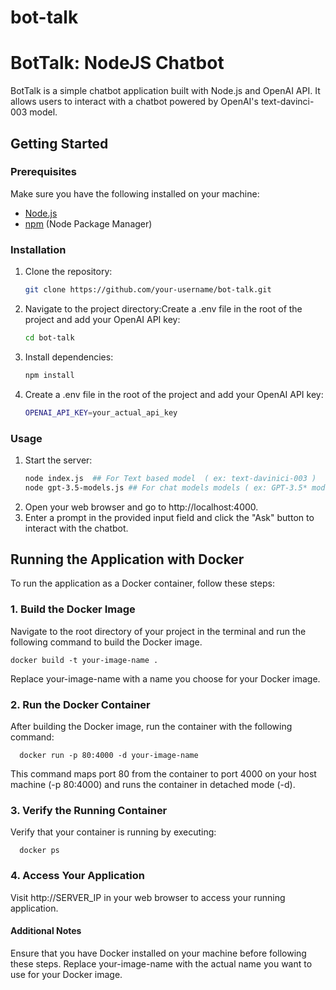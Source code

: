 # bot-talk

# BotTalk: NodeJS Chatbot

BotTalk is a simple chatbot application built with Node.js and OpenAI API. It allows users to interact with a chatbot powered by OpenAI's text-davinci-003 model.

## Getting Started

### Prerequisites

Make sure you have the following installed on your machine:

- [Node.js](https://nodejs.org/)
- [npm](https://www.npmjs.com/) (Node Package Manager)

### Installation

1. Clone the repository:

   ```bash
   git clone https://github.com/your-username/bot-talk.git

2. Navigate to the project directory:Create a .env file in the root of the project and add your OpenAI API key:
   ```bash
   cd bot-talk
3. Install dependencies:
   ```bash
   npm install
4. Create a .env file in the root of the project and add your OpenAI API key:
   ```bash
   OPENAI_API_KEY=your_actual_api_key

### Usage   
1. Start the server:
   ```bash
   node index.js  ## For Text based model  ( ex: text-davinici-003 )
   node gpt-3.5-models.js ## For chat models models ( ex: GPT-3.5* models )
2. Open your web browser and go to http://localhost:4000.
3. Enter a prompt in the provided input field and click the "Ask" button to interact with the chatbot.
   

## Running the Application with Docker

To run the application as a Docker container, follow these steps:

### 1. Build the Docker Image

Navigate to the root directory of your project in the terminal and run the following command to build the Docker image.

    docker build -t your-image-name .

Replace your-image-name with a name you choose for your Docker image.

### 2. Run the Docker Container
After building the Docker image, run the container with the following command:

      docker run -p 80:4000 -d your-image-name

This command maps port 80 from the container to port 4000 on your host machine (-p 80:4000) and runs the container in detached mode (-d).

### 3. Verify the Running Container
Verify that your container is running by executing:

      docker ps
      
### 4. Access Your Application
Visit http://SERVER_IP in your web browser to access your running application.

#### Additional Notes
Ensure that you have Docker installed on your machine before following these steps.
Replace your-image-name with the actual name you want to use for your Docker image.
